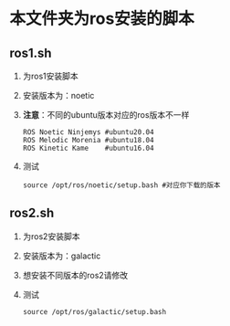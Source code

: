 # 本文件夹为ros安装的脚本

## ros1.sh

1. 为ros1安装脚本

2. 安装版本为：noetic

3. **注意**：不同的ubuntu版本对应的ros版本不一样

   ```shell
   ROS Noetic Ninjemys #ubuntu20.04
   ROS Melodic Morenia #ubuntu18.04
   ROS Kinetic Kame    #ubuntu16.04
   ```

4. 测试

   ```shell
   source /opt/ros/noetic/setup.bash #对应你下载的版本
   ```

   

## ros2.sh

1. 为ros2安装脚本

2. 安装版本为：galactic

3. 想安装不同版本的ros2请修改

4. 测试

   ```shell
   source /opt/ros/galactic/setup.bash
   ```

   